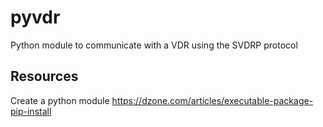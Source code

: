 # pyvdr
Python module to communicate with a VDR using the SVDRP protocol

## Resources
Create a python module https://dzone.com/articles/executable-package-pip-install
